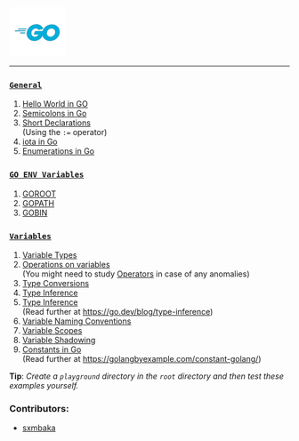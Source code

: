 <img src="assets\images\go-logo-blue-2.png">
<hr>

### [`General`](./general-conventions/)
1. [Hello World in GO](./general/hello-world.md)
2. [Semicolons in Go](./general-conventions/semicolons.md)
3. [Short Declarations](./general/short-declarations.md)<br>
(Using the `:=` operator)
4. [iota in Go](./general/iota.go)
5. [Enumerations in Go](./general/enums.md)

### [`GO ENV Variables`](./goenv/)
1. [GOROOT](./goenv/GOROOT.md)
2. [GOPATH](./goenv/GOPATH.md)
3. [GOBIN](./goenv/GOBIN.md)

### [`Variables`](./variables/)
1. [Variable Types](./variables/variable-types.go)
2. [Operations on variables](./variables/operations.go)<br>
(You might need to study [Operators](./operators/) in case of any anomalies)
3. [Type Conversions](./variables/type-conversions.go)
4. [Type Inference](./variables/type-inference.go)
4. [Type Inference](./variables/type-inference.go)<br>
(Read further at https://go.dev/blog/type-inference)
6. [Variable Naming Conventions](./variables/variable-naming-conventions.go)
7. [Variable Scopes](./variables/variable-scopes.go)
8. [Variable Shadowing](./variables/shadowing-variables.go)
9. [Constants in Go](./variables/constants.go)<br>
(Read further at https://golangbyexample.com/constant-golang/)


  

__Tip__: _Create a `playground` directory in the `root` directory and then test these examples yourself._
### Contributors:
- [sxmbaka](https://github.com/sxmbaka)